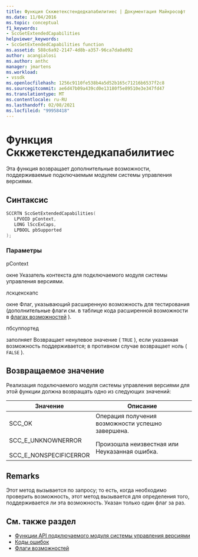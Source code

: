 ```yaml
---
title: Функция Сккжетекстендедкапабилитиес | Документация Майкрософт
ms.date: 11/04/2016
ms.topic: conceptual
f1_keywords:
- SccGetExtendedCapabilities
helpviewer_keywords:
- SccGetExtendedCapabilities function
ms.assetid: 588c6a92-2147-4d8b-a357-96ca7da0a092
author: acangialosi
ms.author: anthc
manager: jmartens
ms.workload:
- vssdk
ms.openlocfilehash: 1256c9110fe538b4a5d52b165c71216b6537f2c8
ms.sourcegitcommit: ae6d47b09a439cd0e13180f5e89510e3e347fd47
ms.translationtype: MT
ms.contentlocale: ru-RU
ms.lasthandoff: 02/08/2021
ms.locfileid: "99958418"
---
```

# <a name="sccgetextendedcapabilities-function"></a>Функция Сккжетекстендедкапабилитиес
Эта функция возвращает дополнительные возможности, поддерживаемые подключаемым модулем системы управления версиями.

## <a name="syntax"></a>Синтаксис

```cpp
SCCRTN SccGetExtendedCapabilities(
   LPVOID pContext,
   LONG lSccExCaps,
   LPBOOL pbSupported
);
```

### <a name="parameters"></a>Параметры
 pContext

окне Указатель контекста для подключаемого модуля системы управления версиями.

 лскцекскапс

окне Флаг, указывающий расширенную возможность для тестирования (дополнительные флаги см. в таблице кода расширенной возможности в [флагах возможностей](../extensibility/capability-flags.md) ).

 пбсуппортед

заполняет Возвращает ненулевое значение ( `TRUE` ), если указанная возможность поддерживается; в противном случае возвращает ноль ( `FALSE` ).

## <a name="return-value"></a>Возвращаемое значение
 Реализация подключаемого модуля системы управления версиями для этой функции должна возвращать одно из следующих значений:

|Значение|Описание|
|-----------|-----------------|
|SCC_OK|Операция получения возможности успешно завершена.|
|SCC_E_UNKNOWNERROR<br /><br /> SCC_E_NONSPECIFICERROR|Произошла неизвестная или Неуказанная ошибка.|

## <a name="remarks"></a>Remarks
 Этот метод вызывается по запросу; то есть, когда необходимо проверить возможность, этот метод вызывается для определения того, поддерживается ли эта возможность. Указан только один флаг за раз.

## <a name="see-also"></a>См. также раздел
- [Функции API подключаемого модуля системы управления версиями](../extensibility/source-control-plug-in-api-functions.md)
- [Коды ошибок](../extensibility/error-codes.md)
- [Флаги возможностей](../extensibility/capability-flags.md)
